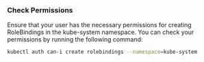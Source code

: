 ### Check Permissions
Ensure that your user has the necessary permissions for creating RoleBindings in the kube-system namespace. You can check your permissions by running the following command:

```bash
kubectl auth can-i create rolebindings --namespace=kube-system
```
